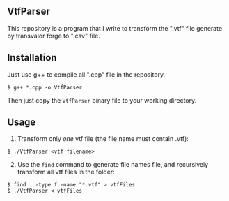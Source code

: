 ## VtfParser

This repository is a program that I write to transform the ".vtf" file generate
by transvalor forge to ".csv" file.

## Installation

Just use g++ to compile all ".cpp" file in the repository.

```shell
$ g++ *.cpp -o VtfParser
```

Then just copy the `VtfParser` binary file to your working directory.

## Usage

1. Transform only *one* vtf file (the file name must contain .vtf):
  ```shell
  $ ./VtfParser <vtf filename>
  ```
2. Use the `find` command to generate file names file, and recursively
   transform all vtf files in the folder:
  ```shell
  $ find . -type f -name "*.vtf" > vtfFiles
  $ ./VtfParser < vtfFiles
  ```
